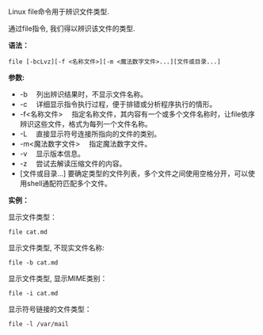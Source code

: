 Linux file命令用于辨识文件类型.

通过file指令, 我们得以辨识该文件的类型.

**语法：**

```
file [-bcLvz][-f <名称文件>][-m <魔法数字文件>...][文件或目录...]
```

**参数:**

- -b 　列出辨识结果时，不显示文件名称。
- -c 　详细显示指令执行过程，便于排错或分析程序执行的情形。
- -f<名称文件> 　指定名称文件，其内容有一个或多个文件名称时，让file依序辨识这些文件，格式为每列一个文件名称。
- -L 　直接显示符号连接所指向的文件的类别。
- -m<魔法数字文件> 　指定魔法数字文件。
- -v 　显示版本信息。
- -z 　尝试去解读压缩文件的内容。
- [文件或目录...] 要确定类型的文件列表，多个文件之间使用空格分开，可以使用shell通配符匹配多个文件。

**实例：**

显示文件类型：

```
file cat.md
```

显示文件类型, 不现实文件名称:

```
file -b cat.md 
```

显示文件类型, 显示MIME类别：

```
file -i cat.md
```

显示符号链接的文件类型：

```
file -l /var/mail
```

